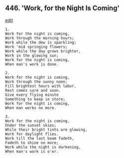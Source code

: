 
## 446.  'Work, for the Night Is Coming'
[edit](https://docs.google.com/document/d/1Ut7iSePC50R64gikZyWpSNMlYtm44Qgq/edit?mode=html)



    1.
    Work for the night is coming, 
    Work through the morning hours; 
    Work while the dew is sparkling; 
    Work 'mid springing flowers; 
    Work while the day grows brighter, 
    Work in the glowing sun; 
    Work for the night is coming, 
    When man's work is done. 

    2.
    Work for the night is coming, 
    Work through the sunny noon; 
    Fill brightest hours with labor, 
    Rest comes sure and soon. 
    Give every flying minute 
    Something to keep in store; 
    Work for the night is coming, 
    When man works no more. 

    3.
    Work for the night is coming, 
    Under the sunset skies; 
    While their bright tints are glowing, 
    Work for daylight flies. 
    Work till the last beam fadeth, 
    Fadeth to shine no more; 
    Work while the night is darkening, 
    When man's work is o'er.
